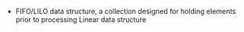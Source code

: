 - FIFO/LILO data structure, a collection designed for holding elements prior to processing Linear data structure